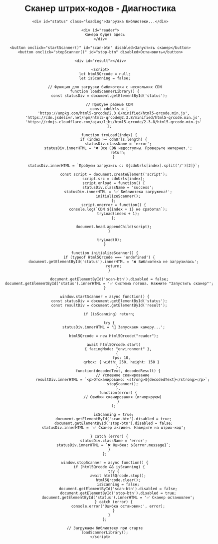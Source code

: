 <!DOCTYPE html>
<html lang="ru">
<head>
    <meta charset="UTF-8">
    <meta name="viewport" content="width=device-width, initial-scale=1.0">
    <title>Сканер штрих-кодов</title>
    <style>
        body {
            font-family: sans-serif;
            max-width: 800px;
            margin: 0 auto;
            padding: 20px;
            text-align: center;
        }
        #status {
            padding: 10px;
            margin: 10px 0;
            border-radius: 5px;
        }
        .loading { background: #fff3cd; color: #856404; }
        .success { background: #d4edda; color: #155724; }
        .error { background: #f8d7da; color: #721c24; }
        button {
            padding: 10px 20px;
            font-size: 16px;
            margin: 10px;
        }
        #reader {
            width: 100%;
            max-width: 400px;
            height: 300px;
            border: 2px dashed #ccc;
            margin: 20px auto;
            display: flex;
            align-items: center;
            justify-content: center;
            background: #f9f9f9;
        }
    </style>
</head>
<body>
    <h1>Сканер штрих-кодов - Диагностика</h1>
    
    <div id="status" class="loading">Загрузка библиотеки...</div>
    
    <div id="reader">
        Камера будет здесь
    </div>
    
    <button onclick="startScanner()" id="scan-btn" disabled>Запустить сканер</button>
    <button onclick="stopScanner()" id="stop-btn" disabled>Остановить</button>
    
    <div id="result"></div>

    <script>
        let html5Qrcode = null;
        let isScanning = false;
        
        // Функция для загрузки библиотеки с нескольких CDN
        function loadScannerLibrary() {
            const statusDiv = document.getElementById('status');
            
            // Пробуем разные CDN
            const cdnUrls = [
                'https://unpkg.com/html5-qrcode@2.3.8/minified/html5-qrcode.min.js',
                'https://cdn.jsdelivr.net/npm/html5-qrcode@2.3.8/minified/html5-qrcode.min.js',
                'https://cdnjs.cloudflare.com/ajax/libs/html5-qrcode/2.3.8/html5-qrcode.min.js'
            ];
            
            function tryLoad(index) {
                if (index >= cdnUrls.length) {
                    statusDiv.className = 'error';
                    statusDiv.innerHTML = '❌ Все CDN недоступны. Проверьте интернет.';
                    return;
                }
                
                statusDiv.innerHTML = `Пробуем загрузить с: ${cdnUrls[index].split('/')[2]}`;
                
                const script = document.createElement('script');
                script.src = cdnUrls[index];
                script.onload = function() {
                    statusDiv.className = 'success';
                    statusDiv.innerHTML = '✅ Библиотека загружена!';
                    initializeScanner();
                };
                script.onerror = function() {
                    console.log(`CDN ${index + 1} не сработал`);
                    tryLoad(index + 1);
                };
                
                document.head.appendChild(script);
            }
            
            tryLoad(0);
        }
        
        function initializeScanner() {
            if (typeof Html5Qrcode === 'undefined') {
                document.getElementById('status').innerHTML = '❌ Библиотека не загрузилась';
                return;
            }
            
            document.getElementById('scan-btn').disabled = false;
            document.getElementById('status').innerHTML = '✅ Система готова. Нажмите "Запустить сканер"';
        }
        
        window.startScanner = async function() {
            const statusDiv = document.getElementById('status');
            const resultDiv = document.getElementById('result');
            
            if (isScanning) return;
            
            try {
                statusDiv.innerHTML = '🔄 Запускаем камеру...';
                
                html5Qrcode = new Html5Qrcode("reader");
                
                await html5Qrcode.start(
                    { facingMode: "environment" },
                    { 
                        fps: 10, 
                        qrbox: { width: 250, height: 150 } 
                    },
                    function(decodedText, decodedResult) {
                        // Успешное сканирование
                        resultDiv.innerHTML = `<p>Отсканировано: <strong>${decodedText}</strong></p>`;
                        stopScanner();
                    },
                    function(error) {
                        // Ошибки сканирования (игнорируем)
                    }
                );
                
                isScanning = true;
                document.getElementById('scan-btn').disabled = true;
                document.getElementById('stop-btn').disabled = false;
                statusDiv.innerHTML = '✅ Сканер активен. Наведите на штрих-код';
                
            } catch (error) {
                statusDiv.className = 'error';
                statusDiv.innerHTML = `❌ Ошибка: ${error.message}`;
            }
        };
        
        window.stopScanner = async function() {
            if (html5Qrcode && isScanning) {
                try {
                    await html5Qrcode.stop();
                    html5Qrcode.clear();
                    isScanning = false;
                    document.getElementById('scan-btn').disabled = false;
                    document.getElementById('stop-btn').disabled = true;
                    document.getElementById('status').innerHTML = '✅ Сканер остановлен';
                } catch (error) {
                    console.error('Ошибка остановки:', error);
                }
            }
        };
        
        // Загружаем библиотеку при старте
        loadScannerLibrary();
    </script>
</body>
</html>

